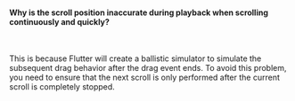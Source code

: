 #### Why is the scroll position inaccurate during playback when scrolling continuously and quickly?

<br>

This is because Flutter will create a ballistic simulator to simulate the subsequent drag behavior after the drag event ends. To avoid this problem, you need to ensure that the next scroll is only performed after the current scroll is completely stopped.

